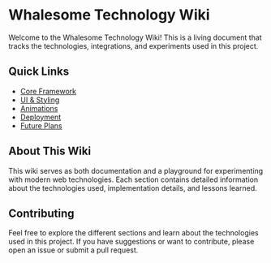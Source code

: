 # Whalesome Technology Wiki

Welcome to the Whalesome Technology Wiki! This is a living document that tracks the technologies, integrations, and experiments used in this project.

## Quick Links

- [Core Framework](/wiki/framework)
- [UI & Styling](/wiki/styling)
- [Animations](/wiki/animations)
- [Deployment](/wiki/deployment)
- [Future Plans](/wiki/future)

## About This Wiki

This wiki serves as both documentation and a playground for experimenting with modern web technologies. Each section contains detailed information about the technologies used, implementation details, and lessons learned.

## Contributing

Feel free to explore the different sections and learn about the technologies used in this project. If you have suggestions or want to contribute, please open an issue or submit a pull request.
